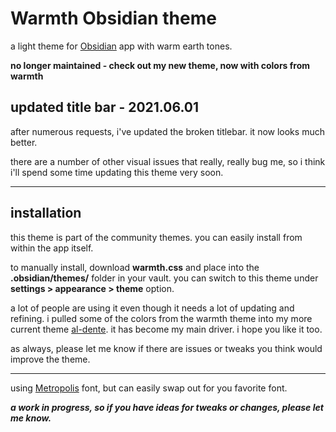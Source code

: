 # Warmth Obsidian theme

a light theme for [Obsidian](https://obsidian.md/) app with warm earth tones. 

**no longer maintained - check out my new theme, now with colors from warmth**

## updated title bar - 2021.06.01

after numerous requests, i've updated the broken titlebar. it now looks much better. 

there are a number of other visual issues that really, really bug me, so i think i'll spend some time updating this theme very soon. 

---

## installation

this theme is part of the community themes. you can easily install from within the app itself. 

to manually install, download **warmth.css** and place into the **.obsidian/themes/** folder in your vault. you can switch to this theme under **settings > appearance > theme** option. 

a lot of people are using it even though it needs a lot of updating and refining. i pulled some of the colors from the warmth theme into my more current theme [al-dente](https://github.com/chad-bennett/al-dente-obsidian-theme). it has become my main driver. i hope you like it too.

as always, please let me know if there are issues or tweaks you think would improve the theme. 

---

using [Metropolis](https://github.com/chrismsimpson/Metropolis) font, but can easily swap out for you favorite font. 

***a work in progress, so if you have ideas for tweaks or changes, please let me know.*** 



